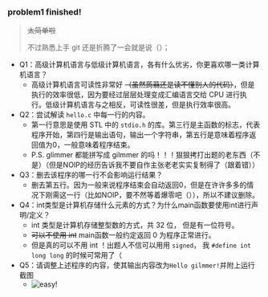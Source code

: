 ### problem1 finished!

> ~~太简单啦~~
>
> 不过熟悉上手 git 还是折腾了一会就是说（）；

- Q1：高级计算机语言与低级计算机语言，各有什么优劣，你更喜欢哪一类计算机语言？
  - 高级计算机语言可读性非常好 ~~（虽然蒟蒻还是读不懂别人的代码）~~，但是执行的效率很低，因为要经过层层处理变成汇编语言交给 CPU 进行执行。低级计算机语言与之相反，可读性很差，但是执行效率很高。
- Q2：尝试解读 `hello.c` 中每一行的内容。
  - 第一行意思是使用 STL 中的 `stdio.h` 的库。第三行是主函数的标志，代表程序开始，第四行是输出语句，输出一个字符串，第五行是意味着程序返回值为0，一般意味着程序结束。
  - P.S. glimmer 都能拼写成 gilmmer 的吗！！！狠狠拷打出题的老东西（不是）（但是NOIP的经历告诉我不要自作主张老老实实复制得了（跟着错））
- Q3：删去该程序的哪一行不会影响运行结果？
  - 删去第五行。因为一般来说程序结束会自动返回0，但是在许许多多的情况下刚需这一行（比如NOIP，要不然等着爆零吧（）），所以不建议删除。
- Q4：int类型是计算机存储什么元素的方式？为什么main函数要使用int进行声明/定义？
  - int 类型是计算机存储整型数的方式，共 32 位， 但是有一位符号。
  - ~~可以不使用 int~~ main函数一般约定返回 0 为程序正常进行。
  - 但是真的可以不用 int ！出题人不信可以用用 `signed`， 我 `#define int long long` 的时候可常用了（
- Q5：请调整上述程序的内容，使其输出内容改为`Hello gilmmer!`并附上运行截图
  - ![easy!](https://cdn.luogu.com.cn/upload/image_hosting/p1zwop0q.png)
